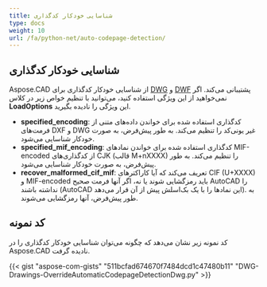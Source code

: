 ```yaml
---
title: شناسایی خودکار کدگذاری
type: docs
weight: 10
url: /fa/python-net/auto-codepage-detection/
---
```


## **شناسایی خودکار کدگذاری**

Aspose.CAD از شناسایی خودکار کدگذاری برای [DWG](https://docs.fileformat.com/cad/dwg/) و [DWF](https://docs.fileformat.com/cad/dwf/) پشتیبانی می‌کند. اگر نمی‌خواهید از این ویژگی استفاده کنید، می‌توانید با تنظیم خواص زیر در کلاس **LoadOptions** این ویژگی را نادیده بگیرید.

- **specified_encoding**: کدگذاری استفاده شده برای خواندن داده‌های متنی از فرمت‌های DXF و DWG غیر یونی‌کد را تنظیم می‌کند. به طور پیش‌فرض، به صورت خودکار شناسایی می‌شود.
- **specified_mif_encoding**: کدگذاری استفاده شده برای خواندن نمادهای MIF-encoded از کدگذاری‌های CJK (قالب M+nXXXX) را تنظیم می‌کند. به طور پیش‌فرض، به صورت خودکار شناسایی می‌شود.
- **recover_malformed_cif_mif**: تعریف می‌کند که آیا کاراکترهای CIF (U+XXXX) و MIF-encoded باید رمزگشایی شوند یا نه، اگر آنها فرمت صحیح AutoCAD را نداشته باشند (AutoCAD این نمادها را با یک بک‌اسلش پیش از آن قرار می‌دهد). به طور پیش‌فرض، آنها رمزگشایی می‌شوند.

## کد نمونه

کد نمونه زیر نشان می‌دهد که چگونه می‌توان شناسایی خودکار کدگذاری را در Aspose.CAD نادیده گرفت.

{{< gist "aspose-com-gists" "511bcfad674670f7484dcd1c47480b11" "DWG-Drawings-OverrideAutomaticCodepageDetectionDwg.py" >}}
